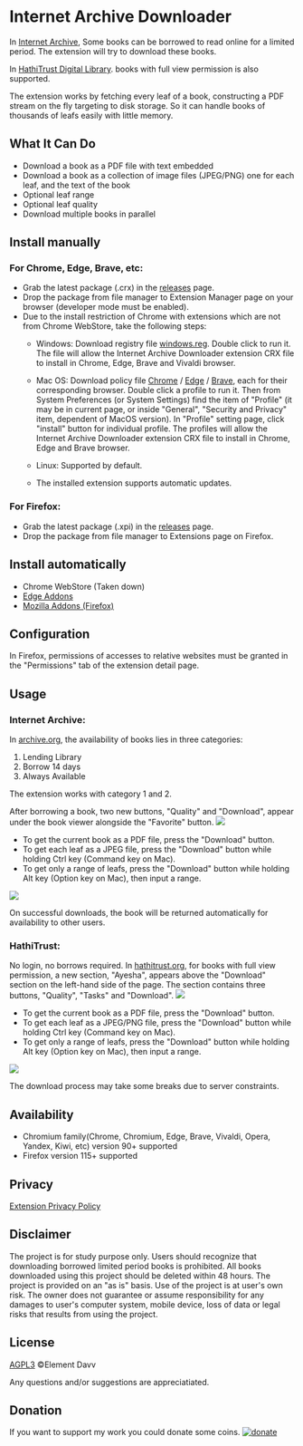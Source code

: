 # Internet Archive Downloader

In [Internet Archive](https://archive.org), Some books can be borrowed to read online for a limited period. The extension will try to download these books.

In [HathiTrust Digital Library](https://hathitrust.org). books with full view permission is also supported.

The extension works by fetching every leaf of a book, constructing a PDF stream on the fly targeting to disk storage. So it can handle books of thousands of leafs easily with little memory.

## What It Can Do
* Download a book as a PDF file with text embedded
* Download a book as a collection of image files (JPEG/PNG) one for each leaf, and the text of the book
* Optional leaf range
* Optional leaf quality
* Download multiple books in parallel

## Install manually
### For Chrome, Edge, Brave, etc:
* Grab the latest package (.crx) in the [releases](https://github.com/elementdavv/internet_archive_downloader/releases) page.
* Drop the package from file manager to Extension Manager page on your browser (developer mode must be enabled).
* Due to the install restriction of Chrome with extensions which are not from Chrome WebStore, take the following steps:
    * Windows: Download registry file [windows.reg](https://github.com/elementdavv/internet_archive_downloader/releases/download/v1.0.0/windows.reg). Double click to run it. The file will allow the Internet Archive Downloader extension CRX file to install in Chrome, Edge, Brave and Vivaldi browser.

    * Mac OS: Download policy file [Chrome](https://github.com/elementdavv/internet_archive_downloader/releases/download/v1.0.0/com.google.Chrome.mobileconfig) / [Edge](https://github.com/elementdavv/internet_archive_downloader/releases/download/v1.0.0/com.microsoft.Edge.mobileconfig) / [Brave](https://github.com/elementdavv/internet_archive_downloader/releases/download/v1.0.0/com.brave.Browser.mobileconfig), each for their corresponding browser. Double click a profile to run it. Then from System Preferences (or System Settings) find the item of "Profile" (it may be in current page, or inside "General", "Security and Privacy" item, dependent of MacOS version). In "Profile" setting page, click "install" button for individual profile. The profiles will allow the Internet Archive Downloader extension CRX file to install in Chrome, Edge and Brave browser.

    * Linux: Supported by default.

    * The installed extension supports automatic updates.

### For Firefox:
* Grab the latest package (.xpi) in the [releases](https://github.com/elementdavv/internet_archive_downloader/releases) page.
* Drop the package from file manager to Extensions page on Firefox.

## Install automatically
- Chrome WebStore (Taken down)
- [Edge Addons](https://microsoftedge.microsoft.com/addons/detail/internet-archive-download/cnpoedgimjaecinmgfnfhfmcpcngeeje)
- [Mozilla Addons (Firefox)](https://addons.mozilla.org/en-US/firefox/addon/internet_archive_downloader/)

## Configuration
In Firefox, permissions of accesses to relative websites must be granted in the "Permissions" tab of the extension detail page.

## Usage
### Internet Archive:
In [archive.org](https://archive.org), the availability of books lies in three categories:
1) Lending Library
2) Borrow 14 days
3) Always Available

The extension works with category 1 and 2.

After borrowing a book, two new buttons, "Quality" and "Download", appear under the book viewer alongside the "Favorite" button. 
<image src="resources/capture/borrow1.png">

* To get the current book as a PDF file, press the "Download" button.
* To get each leaf as a JPEG file, press the "Download" button while holding Ctrl key (Command key on Mac).
* To get only a range of leafs, press the "Download" button while holding Alt key (Option key on Mac), then input a range.

<image src="resources/capture/download1.png">

On successful downloads, the book will be returned automatically for availability to other users.

### HathiTrust:
No login, no borrows required. In [hathitrust.org](https://hathitrust.org), for books with full view permission, a new section, "Ayesha", appears above the "Download" section on the left-hand side of the page. The section contains three buttons, "Quality", "Tasks" and "Download".
<image src="resources/capture/borrow2.png">

* To get the current book as a PDF file, press the "Download" button.
* To get each leaf as a JPEG/PNG file, press the "Download" button while holding Ctrl key (Command key on Mac).
* To get only a range of leafs, press the "Download" button while holding Alt key (Option key on Mac), then input a range.

<image src="resources/capture/download2.png">

The download process may take some breaks due to server constraints.

## Availability
* Chromium family(Chrome, Chromium, Edge, Brave, Vivaldi, Opera, Yandex, Kiwi, etc) version 90+ supported
* Firefox version 115+ supported

## Privacy
[Extension Privacy Policy](Privacy.md)

## Disclaimer
The project is for study purpose only. Users should recognize that downloading borrowed limited period books is prohibited. All books downloaded using this project should be deleted within 48 hours. The project is provided on an "as is" basis. Use of the project is at user's own risk. The owner does not guarantee or assume responsibility for any damages to user's computer system, mobile device, loss of data or legal risks that results from using the project.

## License
[AGPL3](LICENSE) ©Element Davv

Any questions and/or suggestions are appreciatiated.

## Donation
If you want to support my work you could donate some coins. [![donate](resources/logo/paypal-logo.png)](https://paypal.me/timelegend)
